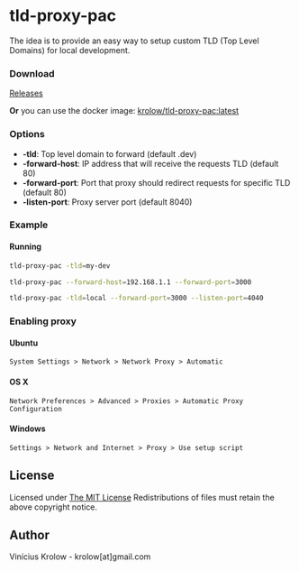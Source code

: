 # tld-proxy-pac

The idea is to provide an easy way to setup custom TLD (Top Level Domains) for local development.


### Download

[Releases](https://github.com/krolow/tld-proxy-pac/releases)

**Or** you can use the docker image: [krolow/tld-proxy-pac:latest](https://hub.docker.com/r/krolow/tld-proxy-pac/)

### Options

- **-tld**: Top level domain to forward (default .dev)
- **-forward-host**: IP address that will receive the requests TLD (default 80)
- **-forward-port**: Port that proxy should redirect requests for specific TLD (default 80)
- **-listen-port**: Proxy server port (default 8040)


### Example

#### Running

```bash
tld-proxy-pac -tld=my-dev

tld-proxy-pac --forward-host=192.168.1.1 --forward-port=3000

tld-proxy-pac -tld=local --forward-port=3000 --listen-port=4040
```

### Enabling proxy

#### Ubuntu

`System Settings > Network > Network Proxy > Automatic`

#### OS X

`Network Preferences > Advanced > Proxies > Automatic Proxy Configuration`


#### Windows

`Settings > Network and Internet > Proxy > Use setup script`


## License

Licensed under <a href="http://krolow.mit-license.org/">The MIT License</a>
Redistributions of files must retain the above copyright notice.

## Author

Vinícius Krolow - krolow[at]gmail.com
